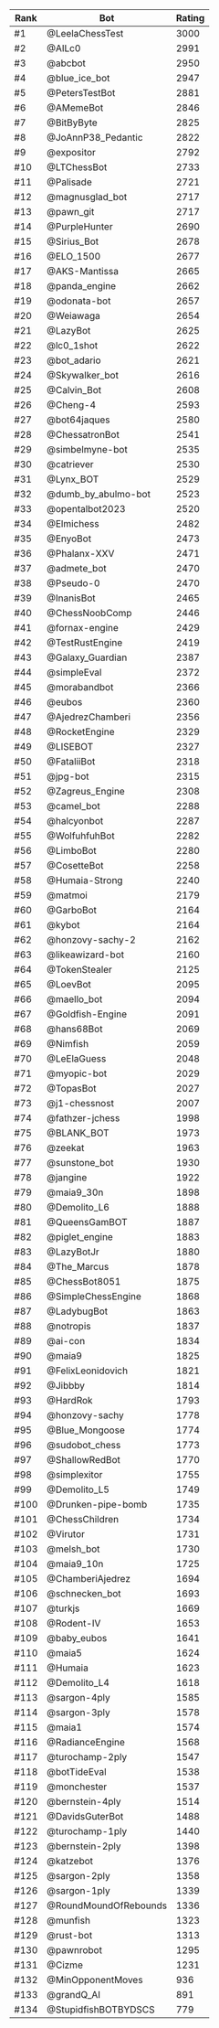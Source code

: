 Rank|Bot|Rating
---|---|---
#1|@LeelaChessTest|3000
#2|@AILc0|2991
#3|@abcbot|2950
#4|@blue_ice_bot|2947
#5|@PetersTestBot|2881
#6|@AMemeBot|2846
#7|@BitByByte|2825
#8|@JoAnnP38_Pedantic|2822
#9|@expositor|2792
#10|@LTChessBot|2733
#11|@Palisade|2721
#12|@magnusglad_bot|2717
#13|@pawn_git|2717
#14|@PurpleHunter|2690
#15|@Sirius_Bot|2678
#16|@ELO_1500|2677
#17|@AKS-Mantissa|2665
#18|@panda_engine|2662
#19|@odonata-bot|2657
#20|@Weiawaga|2654
#21|@LazyBot|2625
#22|@lc0_1shot|2622
#23|@bot_adario|2621
#24|@Skywalker_bot|2616
#25|@Calvin_Bot|2608
#26|@Cheng-4|2593
#27|@bot64jaques|2580
#28|@ChessatronBot|2541
#29|@simbelmyne-bot|2535
#30|@catriever|2530
#31|@Lynx_BOT|2529
#32|@dumb_by_abulmo-bot|2523
#33|@opentalbot2023|2520
#34|@Elmichess|2482
#35|@EnyoBot|2473
#36|@Phalanx-XXV|2471
#37|@admete_bot|2470
#38|@Pseudo-0|2470
#39|@InanisBot|2465
#40|@ChessNoobComp|2446
#41|@fornax-engine|2429
#42|@TestRustEngine|2419
#43|@Galaxy_Guardian|2387
#44|@simpleEval|2372
#45|@morabandbot|2366
#46|@eubos|2360
#47|@AjedrezChamberi|2356
#48|@RocketEngine|2329
#49|@LISEBOT|2327
#50|@FataliiBot|2318
#51|@jpg-bot|2315
#52|@Zagreus_Engine|2308
#53|@camel_bot|2288
#54|@halcyonbot|2287
#55|@WolfuhfuhBot|2282
#56|@LimboBot|2280
#57|@CosetteBot|2258
#58|@Humaia-Strong|2240
#59|@matmoi|2179
#60|@GarboBot|2164
#61|@kybot|2164
#62|@honzovy-sachy-2|2162
#63|@likeawizard-bot|2160
#64|@TokenStealer|2125
#65|@LoevBot|2095
#66|@maello_bot|2094
#67|@Goldfish-Engine|2091
#68|@hans68Bot|2069
#69|@Nimfish|2059
#70|@LeElaGuess|2048
#71|@myopic-bot|2029
#72|@TopasBot|2027
#73|@j1-chessnost|2007
#74|@fathzer-jchess|1998
#75|@BLANK_BOT|1973
#76|@zeekat|1963
#77|@sunstone_bot|1930
#78|@jangine|1922
#79|@maia9_30n|1898
#80|@Demolito_L6|1888
#81|@QueensGamBOT|1887
#82|@piglet_engine|1883
#83|@LazyBotJr|1880
#84|@The_Marcus|1878
#85|@ChessBot8051|1875
#86|@SimpleChessEngine|1868
#87|@LadybugBot|1863
#88|@notropis|1837
#89|@ai-con|1834
#90|@maia9|1825
#91|@FelixLeonidovich|1821
#92|@Jibbby|1814
#93|@HardRok|1793
#94|@honzovy-sachy|1778
#95|@Blue_Mongoose|1774
#96|@sudobot_chess|1773
#97|@ShallowRedBot|1770
#98|@simplexitor|1755
#99|@Demolito_L5|1749
#100|@Drunken-pipe-bomb|1735
#101|@ChessChildren|1734
#102|@Virutor|1731
#103|@melsh_bot|1730
#104|@maia9_10n|1725
#105|@ChamberiAjedrez|1694
#106|@schnecken_bot|1693
#107|@turkjs|1669
#108|@Rodent-IV|1653
#109|@baby_eubos|1641
#110|@maia5|1624
#111|@Humaia|1623
#112|@Demolito_L4|1618
#113|@sargon-4ply|1585
#114|@sargon-3ply|1578
#115|@maia1|1574
#116|@RadianceEngine|1568
#117|@turochamp-2ply|1547
#118|@botTideEval|1538
#119|@monchester|1537
#120|@bernstein-4ply|1514
#121|@DavidsGuterBot|1488
#122|@turochamp-1ply|1440
#123|@bernstein-2ply|1398
#124|@katzebot|1376
#125|@sargon-2ply|1358
#126|@sargon-1ply|1339
#127|@RoundMoundOfRebounds|1336
#128|@munfish|1323
#129|@rust-bot|1313
#130|@pawnrobot|1295
#131|@Cizme|1231
#132|@MinOpponentMoves|936
#133|@grandQ_AI|891
#134|@StupidfishBOTBYDSCS|779
